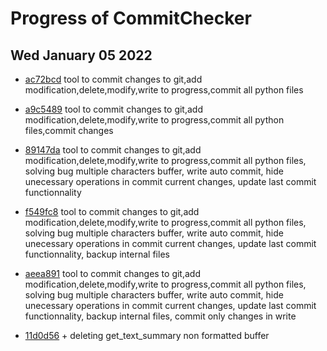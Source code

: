 # Progress of CommitChecker

## Wed January 05 2022

- [ac72bcd](https://github.com/Rob174/CommitChecker/tree/ac72bcd268c4dad7ef945d8828db657a5dcabad5) tool to commit changes to git,add modification,delete,modify,write to progress,commit all python files

- [a9c5489](https://github.com/Rob174/CommitChecker/tree/a9c54899e519f911980332d2e6d6d6f66cf359fc) tool to commit changes to git,add modification,delete,modify,write to progress,commit all python files,commit changes

- [89147da](https://github.com/Rob174/CommitChecker/tree/89147da8f82a70696c78912b59df537e1fb14434) tool to commit changes to git,add modification,delete,modify,write to progress,commit all python files, solving bug multiple characters buffer, write auto commit, hide unecessary operations in commit current changes, update last commit functionnality
- [f549fc8](https://github.com/Rob174/CommitChecker/tree/f549fc8d0d1cdd17ced050f419a73f7470152a98) tool to commit changes to git,add modification,delete,modify,write to progress,commit all python files, solving bug multiple characters buffer, write auto commit, hide unecessary operations in commit current changes, update last commit functionnality, backup internal files
- [aeea891](https://github.com/Rob174/CommitChecker/tree/aeea891d41142f5423a77d029fb905f0727b3756) tool to commit changes to git,add modification,delete,modify,write to progress,commit all python files, solving bug multiple characters buffer, write auto commit, hide unecessary operations in commit current changes, update last commit functionnality, backup internal files, commit only changes in write
- [11d0d56](https://github.com/Rob174/CommitChecker/tree/11d0d565d5d1b56394918437b9050f9a978143b2) + deleting get_text_summary non formatted buffer